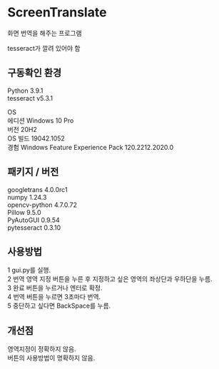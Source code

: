 # ScreenTranslate

화면 번역을 해주는 프로그램

tesseract가 깔려 있어야 함

## 구동확인 환경

Python 3.9.1<br>
tesseract v5.3.1<br>

OS<br>
에디션 Windows 10 Pro<br>
버전 20H2<br>
OS 빌드 19042.1052<br>
경험 Windows Feature Experience Pack 120.2212.2020.0<br>

## 패키지 / 버전

googletrans 4.0.0rc1<br>
numpy 1.24.3<br>
opencv-python 4.7.0.72<br>
Pillow 9.5.0<br>
PyAutoGUI 0.9.54<br>
pytesseract 0.3.10<br>

## 사용방법

1 gui.py를 실행.<br>
2 번역 영역 지정 버튼을 누른 후 지정하고 싶은 영역의 좌상단과 우하단을 누름.<br>
3 완료 버튼을 누르거나 엔터로 확정.<br>
4 번역 버튼을 누르면 3초마다 번역.<br>
5 중단하고 싶다면 BackSpace를 누름.<br>

## 개선점

영역지정이 정확하지 않음.<br>
버튼의 사용방법이 명확하지 않음.<br>
